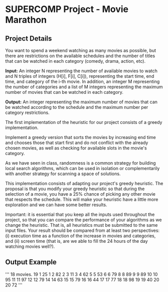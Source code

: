 # SUPERCOMP Project - Movie Marathon

## Project Details

You want to spend a weekend watching as many movies as possible, but there are restrictions on the available schedules and the number of titles that can be watched in each category (comedy, drama, action, etc).

**Input:** An integer N representing the number of available movies to watch and N triples of integers (H[i], F[i], C[i]), representing the start time, end time, and category of the i-th movie. In addition, an integer M representing the number of categories and a list of M integers representing the maximum number of movies that can be watched in each category.

**Output:** An integer representing the maximum number of movies that can be watched according to the schedule and the maximum number per category restrictions.

The first implementation of the heuristic for our project consists of a greedy implementation.

Implement a greedy version that sorts the movies by increasing end time and chooses those that start first and do not conflict with the already chosen movies, as well as checking for available slots in the movie's category.

As we have seen in class, randomness is a common strategy for building local search algorithms, which can be used in isolation or complementarily with another strategy for scanning a space of solutions.

This implementation consists of adapting our project's greedy heuristic. The proposal is that you modify your greedy heuristic so that during the selection of a movie, you have a 25% chance of picking any other movie that respects the schedule. This will make your heuristic have a little more exploration and we can have some better results.

Important: it is essential that you keep all the inputs used throughout the project, so that you can compare the performance of your algorithms as we change the heuristic. That is, all heuristics must be submitted to the same input files. Your result should be compared from at least two perspectives: (i) execution time as a function of the increase in movies and categories, and (ii) screen time (that is, are we able to fill the 24 hours of the day watching movies well?).


## Output Example
'''
18 movies.
19 1 25
1 2 82
2 3 11
3 4 62
5 5 53
6 6 79
8 8 89
9 9 89
10 10 95
11 11 97
12 12 79
14 14 63
15 15 79
16 16 44
17 17 77
18 18 98
19 19 40
20 20 72
'''
